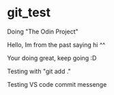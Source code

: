 # git_test
Doing "The Odin Project"

Hello, Im from the past saying hi ^^

Your doing great, keep going :D


Testing with "git add ."

Testing VS code commit messenge